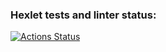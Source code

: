 ### Hexlet tests and linter status:
[![Actions Status](https://github.com/shapovalovdev/frontend-project-44/actions/workflows/hexlet-check.yml/badge.svg)](https://github.com/shapovalovdev/frontend-project-44/actions)